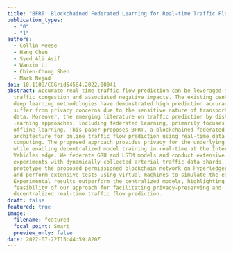 ```yaml
---
title: "BFRT: Blockchained Federated Learning for Real-time Traffic Flow Prediction"
publication_types:
  - "0"
  - "1"
authors:
  - Collin Meese
  - Hang Chen
  - Syed Ali Asif
  - Wanxin Li
  - Chien-Chung Shen
  - Mark Nejad
doi: 10.1109/CCGrid54584.2022.00041
abstract: Accurate real-time traffic flow prediction can be leveraged to relieve
  traffic congestion and associated negative impacts. The existing centralized
  deep learning methodologies have demonstrated high prediction accuracy, but
  suffer from privacy concerns due to the sensitive nature of transportation
  data. Moreover, the emerging literature on traffic prediction by distributed
  learning approaches, including federated learning, primarily focuses on
  offline learning. This paper proposes BFRT, a blockchained federated learning
  architecture for online traffic flow prediction using real-time data and edge
  computing. The proposed approach provides privacy for the underlying data,
  while enabling decentralized model training in real-time at the Internet of
  Vehicles edge. We federate GRU and LSTM models and conduct extensive
  experiments with dynamically collected arterial traffic data shards. We
  prototype the proposed permissioned blockchain network on Hyperledger Fabric
  and perform extensive tests using virtual machines to simulate the edge nodes.
  Experimental results outperform the centralized models, highlighting the
  feasibility of our approach for facilitating privacy-preserving and
  decentralized real-time traffic flow prediction.
draft: false
featured: true
image:
  filename: featured
  focal_point: Smart
  preview_only: false
date: 2022-07-22T15:44:59.820Z
---
```

